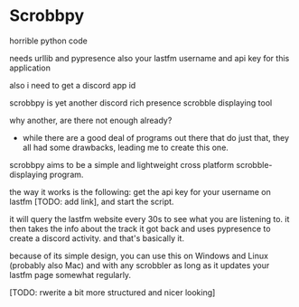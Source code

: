 # Scrobbpy
horrible python code

needs urllib and pypresence
also your lastfm username and api key for this application

also i need to get a discord app id

scrobbpy is yet another discord rich presence scrobble displaying tool

why another, are there not enough already?
- while there are a good deal of programs out there that do just that, they all had some drawbacks, leading me to create this one.

scrobbpy aims to be a simple and lightweight cross platform scrobble-displaying program.

the way it works is the following: get the api key for your username on lastfm [TODO: add link], and start the script.

it will query the lastfm website every 30s to see what you are listening to. it then takes the info about the track it got back and uses pypresence to create a discord activity. and that's basically it.

because of its simple design, you can use this on Windows and Linux (probably also Mac) and with any scrobbler as long as it updates your lastfm page somewhat regularly.

[TODO: rwerite a bit more structured and nicer looking]